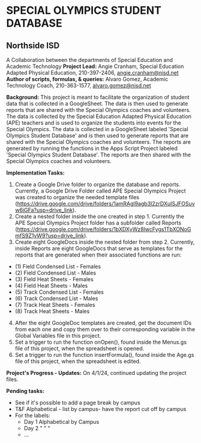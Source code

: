 # SPECIAL OLYMPICS STUDENT DATABASE
## Northside ISD
A Collaboration between the departments of Special Education and Academic Technology
**Project Lead:** Angie Cranham, Special Education Adapted Physical Education, 210-397-2406, [angie.cranham\@nisd.net](mailto:angie.cranham@nisd.net)
**Author of scripts, formulas, & queries:** Alvaro Gomez, Academic Technology Coach, 210-363-1577, [alvaro.gomez\@nisd.net](mailto:alvaro.gomez@nisd.net)

**Background:** This project is meant to facilitate the organization of student data that is collected in a GoogleSheet. The data is then used to generate reports that are shared with the Special Olympics coaches and volunteers. The data is collected by the Special Education Adapted Physical Education (APE) teachers and is used to organize the students into events for the Special Olympics. The data is collected in a GoogleSheet labeled 'Special Olympics Student Database' and is then used to generate reports that are shared with the Special Olympics coaches and volunteers. The reports are generated by running the functions in the Apps Script Project labeled 'Special Olympics Student Database'. The reports are then shared with the Special Olympics coaches and volunteers.

**Implementation Tasks:**
1. Create a Google Drive folder to organize the database and reports. Currently, a Google Drive Folder called APE Special Olympics Project was created to organize the needed template files (https://drive.google.com/drive/folders/1amRAgl9agb3I2zrDXuISJFOSuvw6iGFa?usp=drive_link).
2. Create a nested folder inside the one created in step 1. Currently the APE Special Olympics Project folder has a subfolder called Reports (https://drive.google.com/drive/folders/1bXDXyWz8lwcFygs1TbXONoGmfS9Z1yW9?usp=drive_link).
3. Create eight GoogleDocs inside the nested folder from step 2. Currently, inside Reports are eight GoogleDocs that serve as templates for the reports that are generated when their associated functions are run:
 * (1) Field Condensed List - Females
 * (2) Field Condensed List - Males
 * (3) Field Heat Sheets - Females
 * (4) Field Heat Sheets - Males
 * (5) Track Condensed List - Females
 * (6) Track Condensed List - Males
 * (7) Track Heat Sheets - Females
 * (8) Track Heat Sheets - Males
4. After the eight GoogleDoc templates are created, get the document IDs from each one and copy them over to their corresponding variable in the Global Variables file in this project.
5. Set a trigger to run the function onOpen(), found inside the Menus.gs file of this project, when the spreadsheet is opened.
6. Set a trigger to run the function insertFormula(), found inside the Age.gs file of this project, when the spreadsheet is edited.

**Project's Progress - Updates:**
On 4/1/24, continued updating the project files.

**Pending tasks:**

* See if it's possible to add a page break by campus
* T&F Alphabetical - list by campus- have the report cut off by campus
* For the labels:
    * Day 1 Alphabetical by Campus
    * Day 2 "             "   "
    * ...

